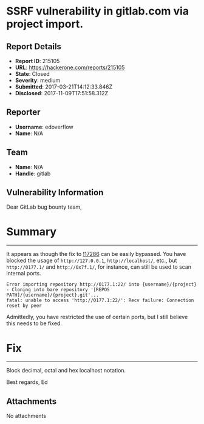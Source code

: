 # SSRF vulnerability in gitlab.com via project import.

## Report Details
- **Report ID**: 215105
- **URL**: https://hackerone.com/reports/215105
- **State**: Closed
- **Severity**: medium
- **Submitted**: 2017-03-21T14:12:33.846Z
- **Disclosed**: 2017-11-09T17:51:58.312Z

## Reporter
- **Username**: edoverflow
- **Name**: N/A

## Team
- **Name**: N/A
- **Handle**: gitlab

## Vulnerability Information
Dear GitLab bug bounty team,

# Summary
---

It appears as though the fix to [!17286](https://gitlab.com/gitlab-org/gitlab-ce/issues/17286) can be easily bypassed. You have blocked the usage of `http://127.0.0.1`, `http://localhost/`, etc., but `http://0177.1/` and `http://0x7f.1/`, for instance, can still be used to scan internal ports.

~~~
Error importing repository http://0177.1:22/ into {username}/{project} - Cloning into bare repository '[REPOS PATH]/{username}/{project}.git'...
fatal: unable to access 'http://0177.1:22/': Recv failure: Connection reset by peer
~~~

Admittedly, you have restricted the use of certain ports, but I still believe this needs to be fixed.

# Fix
---

Block decimal, octal and hex localhost notation.

Best regards,
Ed

## Attachments
No attachments
